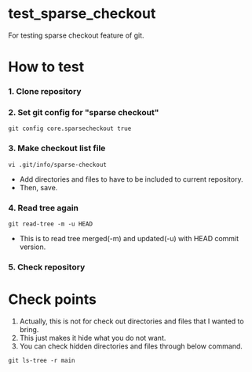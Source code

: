 # test_sparse_checkout
For testing sparse checkout feature of git.

# How to test
### 1. Clone repository

### 2. Set git config for "sparse checkout"

```
git config core.sparsecheckout true
```

### 3. Make checkout list file

```
vi .git/info/sparse-checkout
```

- Add directories and files to have to be included to current repository.
- Then, save.

### 4. Read tree again
```
git read-tree -m -u HEAD
```

- This is to read tree merged(-m) and updated(-u) with HEAD commit version.

### 5. Check repository

# Check points
1. Actually, this is not for check out directories and files that I wanted to bring.
2. This just makes it hide what you do not want.
3. You can check hidden directories and files through below command.
```
git ls-tree -r main
```
